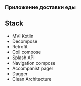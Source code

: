 ### Приложение доставки еды 
 
## Stack
- MVI Kotlin
- Decompose
- Retrofit
- Coil compose
- Splash API
- Navigation compose
- Accompanist pager
- Dagger
- Clean Architecture 

